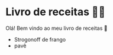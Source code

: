 # Livro de receitas :man_cook:

Olá! Bem vindo ao meu livro de receitas :wave:

- Strogonoff de frango
- pavê
